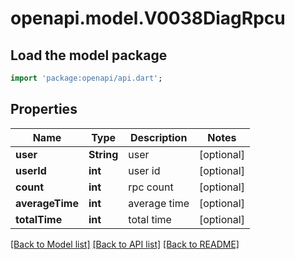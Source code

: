 # openapi.model.V0038DiagRpcu

## Load the model package
```dart
import 'package:openapi/api.dart';
```

## Properties
Name | Type | Description | Notes
------------ | ------------- | ------------- | -------------
**user** | **String** | user | [optional] 
**userId** | **int** | user id | [optional] 
**count** | **int** | rpc count | [optional] 
**averageTime** | **int** | average time | [optional] 
**totalTime** | **int** | total time | [optional] 

[[Back to Model list]](../README.md#documentation-for-models) [[Back to API list]](../README.md#documentation-for-api-endpoints) [[Back to README]](../README.md)


